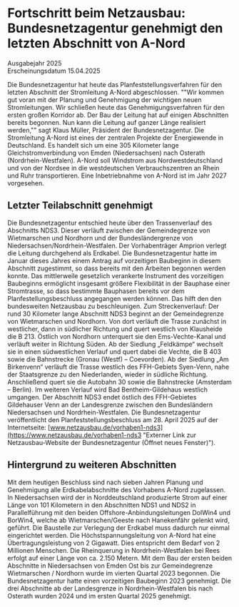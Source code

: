 

#  Fort­schritt beim Netz­aus­bau: Bundesnetzagentur ge­neh­migt den letz­ten Ab­schnitt von A-Nord 
Ausgabejahr 2025  
Erscheinungsdatum 15.04.2025  

Die Bundesnetzagentur hat heute das Planfeststellungsverfahren für den letzten Abschnitt der Stromleitung A-Nord abgeschlossen. 
""Wir kommen gut voran mit der Planung und Genehmigung der wichtigen neuen Stromleitungen. Wir schließen heute das Genehmigungsverfahren für den ersten großen Korridor ab. Der Bau der Leitung hat auf einigen Abschnitten bereits begonnen. Nun kann die Leitung auf ganzer Länge realisiert werden,"" sagt Klaus Müller, Präsident der Bundesnetzagentur. 
Die Stromleitung A-Nord ist eines der zentralen Projekte der Energiewende in Deutschland. Es handelt sich um eine 305 Kilometer lange Gleichstromverbindung von Emden (Niedersachsen) nach Osterath (Nordrhein-Westfalen). A-Nord soll Windstrom aus Nordwestdeutschland und von der Nordsee in die westdeutschen Verbrauchszentren an Rhein und Ruhr transportieren. Eine Inbetriebnahme von A-Nord ist im Jahr 2027 vorgesehen.
## Letzter Teilabschnitt genehmigt
Die Bundesnetzagentur entschied heute über den Trassenverlauf des Abschnitts NDS3. Dieser verläuft zwischen der Gemeindegrenze von Wietmarschen und Nordhorn und der Bundesländergrenze von Niedersachsen/Nordrhein-Westfalen. Der Vorhabenträger Amprion verlegt die Leitung durchgehend als Erdkabel. Die Bundesnetzagentur hatte im Januar dieses Jahres einem Antrag auf vorzeitigen Baubeginn in diesem Abschnitt zugestimmt, so dass bereits mit den Arbeiten begonnen werden konnte. Das mittlerweile gesetzlich verankerte Instrument des vorzeitigen Baubeginns ermöglicht insgesamt größere Flexibilität in der Bauphase einer Stromtrasse, so dass bestimmte Bauphasen bereits vor dem Planfestellungsbeschluss angegangen werden können. Das hilft den den bundesweiten Netzausbau zu beschleunigen. 
Zum Streckenverlauf: Der rund 30 Kilometer lange Abschnitt NDS3 beginnt an der Gemeindegrenze von Wietmarschen und Nordhorn. Von dort verläuft die Trasse zunächst in westlicher, dann in südlicher Richtung und quert westlich von Klausheide die B 213. Östlich von Nordhorn unterquert sie den Ems-Vechte-Kanal und verläuft weiter in Richtung Süden. Ab der Siedlung „Feldkämpe“ wechselt sie in einen südwestlichen Verlauf und quert dabei die Vechte, die B 403 sowie die Bahnstrecke (Gronau (Westf) – Coevorden). Ab der Siedlung „Am Birkenvenn“ verläuft die Trasse westlich des FFH-Gebiets Syen-Venn, nahe der Staatsgrenze zu den Niederlanden, wieder in südliche Richtung. Anschließend quert sie die Autobahn 30 sowie die Bahnstrecke (Amsterdam – Berlin). Im weiteren Verlauf wird Bad Bentheim-Gildehaus westlich umgangen. Der Abschnitt NDS3 endet östlich des FFH-Gebietes Gildehauser Venn an der Landesgrenze zwischen den Bundesländern Niedersachsen und Nordrhein-Westfalen. 
Die Bundesnetzagentur veröffentlicht den Planfeststellungsbeschluss am 28. April 2025 auf der Internetseite: [www.netzausbau.de/vorhaben1-nds3](https://www.netzausbau.de/vorhaben1-nds3 "Externer Link zur Netzausbau-Website der Bundesnetzagentur \(Öffnet neues Fenster\)").
## Hintergrund zu weiteren Abschnitten
Mit dem heutigen Beschluss sind nach sieben Jahren Planung und Genehmigung alle Erdkabelabschnitte des Vorhabens A-Nord zugelassen.   
In Niedersachsen wird der in Norddeutschland produzierte Strom auf einer Länge von 101 Kilometern in den Abschnitten NDS1 und NDS2 in Parallelführung mit den beiden Offshore-Anbindungsleitungen DolWin4 und BorWin4, welche ab Wietmarschen/Geeste nach Hanekenfähr gelenkt wird, geführt. Die Baustelle zur Verlegung der Erdkabel muss dadurch nur einmal eingerichtet werden.
Die Höchstspannungsleitung von A-Nord hat eine Übertragungsleistung von 2 Gigawatt. Dies entspricht dem Bedarf von 2 Millionen Menschen. Die Rheinquerung in Nordrhein-Westfalen bei Rees erfolgt auf einer Länge von ca. 2.150 Metern.
Mit dem Bau der ersten beiden Abschnitte in Niedersachsen von Emden Ost bis zur Gemeindegrenze Wietmarschen / Nordhorn wurde im vierten Quartal 2023 begonnen. Die Bundesnetzagentur hatte einen vorzeitigen Baubeginn 2023 genehmigt. Die drei Abschnitte ab der Landesgrenze in Nordrhein-Westfalen bis nach Osterath wurden 2024 und im ersten Quartal 2025 genehmigt.